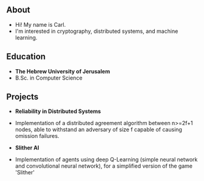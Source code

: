 ## About

* Hi! My name is Carl.
* I'm interested in cryptography, distributed systems, and machine learning.

## Education

* **The Hebrew University of Jerusalem** 
* B.Sc. in Computer Science

## Projects

* **Reliability in Distributed Systems**
* Implementation of a distributed agreement algorithm between n>=2f+1 nodes, able to withstand an adversary of size f capable of causing omission failures.   
  
* **Slither AI**
* Implementation of agents using deep Q-Learning (simple neural network and convolutional neural network), for a simplified version of the game 'Slither'
